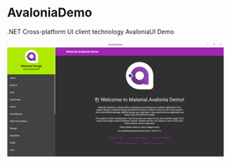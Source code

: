 # AvaloniaDemo
.NET Cross-platform UI client technology AvaloniaUI Demo

![](https://github.com/herry-go/AvaloniaDemo/blob/master/AvaloniaDemo/Assets/1.png)
